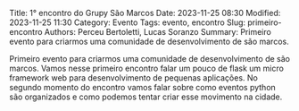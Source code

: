 Title: 1° encontro do Grupy São Marcos
Date: 2023-11-25 08:30
Modified: 2023-11-25 11:30
Category: Evento
Tags: evento, encontro
Slug: primeiro-encontro
Authors: Perceu Bertoletti, Lucas Soranzo
Summary: Primeiro evento para criarmos uma comunidade de desenvolvimento de são marcos.

Primeiro evento para criarmos uma comunidade de desenvolvimento de são marcos.
Vamos nesse primeiro encontro falar um pouco de flask um micro framework web para desenvolvimento de pequenas aplicações.
No segundo momento do encontro vamos falar sobre como eventos python são organizados e como podemos tentar criar esse movimento na cidade.
